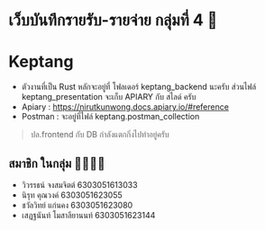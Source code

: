 # เว็บบันทึกรายรับ-รายจ่าย กลุ่มที่ 4 💸
# Keptang
- ตัวงานที่เป็น Rust หลักจะอยู่ที่ โฟลเดอร์ keptang_backend นะครับ ส่วนไฟล์ keptang_presentation จะเก็บ APIARY กับ สไลด์ ครับ
- Apiary : https://nirutkunwong.docs.apiary.io/#reference
- Postman : จะอยู่ที่ไฟล์ keptang.postman_collection
> ปล.frontend กับ DB กำลังแตกกิ่งไปทำอยู่ครับ
## สมาชิก ในกลุ่ม 👨‍👩‍👧‍👦  
* วิวรรธน์  จงสมจิตต์ 6303051613033
* นิรุท คุณวงค์ 6303051623055
* ชวัลวิทย์ แก่นคง 6303051623080
* เสฏฐนันท์ โมสาลียานนท์ 6303051623144
